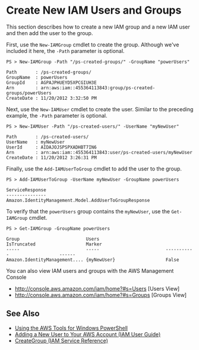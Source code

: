 # Create New IAM Users and Groups<a name="pstools-iam-new-user-group"></a>

This section describes how to create a new IAM group and a new IAM user and then add the user to the group\.

First, use the `New-IAMGroup` cmdlet to create the group\. Although we've included it here, the `-Path` parameter is optional\.

```
PS > New-IAMGroup -Path "/ps-created-groups/" -GroupName "powerUsers"

Path       : /ps-created-groups/
GroupName  : powerUsers
GroupId    : AGPAJPHUEYD5XPCGIUH3E
Arn        : arn:aws:iam::455364113843:group/ps-created-groups/powerUsers
CreateDate : 11/20/2012 3:32:50 PM
```

Next, use the `New-IAMUser` cmdlet to create the user\. Similar to the preceding example, the `-Path` parameter is optional\.

```
PS > New-IAMUser -Path "/ps-created-users/" -UserName "myNewUser"

Path       : /ps-created-users/
UserName   : myNewUser
UserId     : AIDAJOJSPSPXADHBT7IN6
Arn        : arn:aws:iam::455364113843:user/ps-created-users/myNewUser
CreateDate : 11/20/2012 3:26:31 PM
```

Finally, use the `Add-IAMUserToGroup` cmdlet to add the user to the group\.

```
PS > Add-IAMUserToGroup -UserName myNewUser -GroupName powerUsers

ServiceResponse
---------------
Amazon.IdentityManagement.Model.AddUserToGroupResponse
```

To verify that the `powerUsers` group contains the `myNewUser`, use the `Get-IAMGroup` cmdlet\.

```
PS > Get-IAMGroup -GroupName powerUsers

Group                         Users                         IsTruncated                   Marker
-----                         -----                         -----------                   ------
Amazon.IdentityManagement.... {myNewUser}                   False
```

You can also view IAM users and groups with the AWS Management Console
+  [http://console\.aws\.amazon\.com/iam/home?\#s=Users](https://console.aws.amazon.com/iam/home?#s=Users) \[Users View\]
+  [http://console\.aws\.amazon\.com/iam/home?\#s=Groups](https://console.aws.amazon.com/iam/home?#s=Groups) \[Groups View\]

## See Also<a name="pstools-seealso-iam-users"></a>
+  [Using the AWS Tools for Windows PowerShell](pstools-using.md) 
+  [Adding a New User to Your AWS Account \(IAM User Guide\)](https://docs.aws.amazon.com/IAM/latest/UserGuide/Using_SettingUpUser.html) 
+  [CreateGroup \(IAM Service Reference\)](https://docs.aws.amazon.com/IAM/latest/APIReference/API_API_CreateGroup.html) 